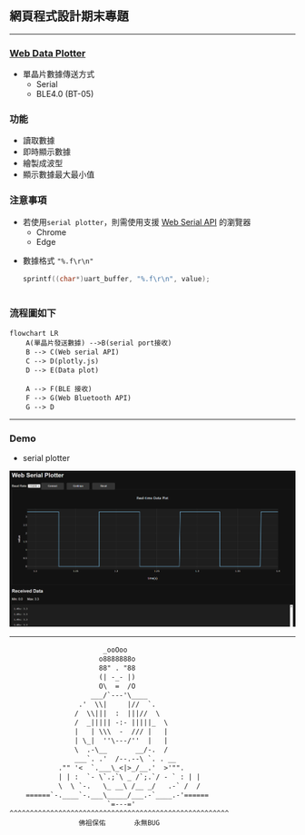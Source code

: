 ## 網頁程式設計期末專題
---
### [Web Data Plotter](https://tonywu115.github.io/web-design-project/)

* 單晶片數據傳送方式
    * Serial
    * BLE4.0 (BT-05)

### 功能
* 讀取數據
* 即時顯示數據
* 繪製成波型
* 顯示數據最大最小值

### 注意事項
- 若使用`serial plotter`，則需使用支援 [Web Serial API](https://developer.mozilla.org/en-US/docs/Web/API/Web_Serial_API) 的瀏覽器
    - Chrome
    - Edge
<!-- - 單晶片 Buad Rate 要設定成`9600`,`19200`,`38400`,`57600`,`115200`其中一個 -->
- 數據格式 `"%.f\r\n"`
    ```C
    sprintf((char*)uart_buffer, "%.f\r\n", value);
    ```

#
### 流程圖如下
```mermaid
flowchart LR
    A(單晶片發送數據) -->B(serial port接收)
    B --> C(Web serial API)
    C --> D(plotly.js)
    D --> E(Data plot)

    A --> F(BLE 接收)
    F --> G(Web Bluetooth API)
    G --> D

```
---
### Demo
* serial plotter
<img src="https://raw.githubusercontent.com/TONYWU115/My-project/refs/heads/main/image/demo.png">

---
```
                       _ooOoo
                      o8888888o
                      88" . "88 
                      (| -_- |)
                      O\  =  /O
                    ___/`---'\____
                 .'  \\|     |//  `.
                /  \\|||  :  |||//  \
                /  _||||| -:- |||||_  \
                |   | \\\  -  /// |   |
                | \_|  ''\---/''  |   |
                \  .-\__       __/-.  /
                ___`. .'  /--.--\ `. . __
            ."" '<  `.___\_<|>_/__.'  >'"".
            | | :  `- \`.;`\ _ /`;.`/ - ` : | |
            \  \ `-.   \_ __\ /__ _/   .-` /  /
    ======`-.____`-.___\_____/___.-`____.-'======
                        `=---='
^^^^^^^^^^^^^^^^^^^^^^^^^^^^^^^^^^^^^^^^^^^^^^^^^^^^^^
                 佛祖保佑       永無BUG
```